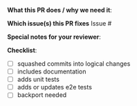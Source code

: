 <!--
Label the PR with the kind of change this for:

kind/feature
kind/bug
kind/documentation
kind/regression
kind/*
-->

**What this PR does / why we need it**:

<!-- Enter a description of the change and why this change is needed -->

**Which issue(s) this PR fixes**
Issue #

**Special notes for your reviewer**:

**Checklist**:
<!-- Put an "X" character inside the brackets of each completed task. Some may be optional depending on the PR in which case these can be deleted -->

- [ ] squashed commits into logical changes
- [ ] includes documentation
- [ ] adds unit tests
- [ ] adds or updates e2e tests
- [ ] backport needed 
